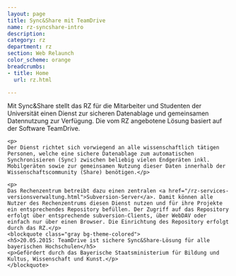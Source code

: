 ```yaml
---
layout: page
title: Sync&Share mit TeamDrive
name: rz-syncshare-intro
description: 
category: rz
department: rz
section: Web Relaunch
color_scheme: orange
breadcrumbs:
- title: Home
  url: rz.html

---
```

<div class="col-md-9">
	<p>Mit Sync&Share stellt das RZ für die Mitarbeiter und Studenten der Universität einen Dienst zur sicheren Datenablage und gemeinsamen Datennutzung zur Verfügung.
	Die vom RZ angebotene Lösung basiert auf der Software TeamDrive.</p>
		
	<p>
	Der Dienst richtet sich vorwiegend an alle wissenschaftlich tätigen Personen, welche eine sichere Datenablage zum automatischen Synchronisieren (Sync) zwischen beliebig vielen Endgeräten inkl. Mobilgeräten sowie zur gemeinsamen Nutzung dieser Daten innerhalb der Wissenschafts­community (Share) benötigen.</p>

	<p>
	Das Rechenzentrum betreibt dazu einen zentralen <a href="/rz-services-versionsverwaltung.html">Subversion-Server</a>. Damit können alle Nutzer des Rechen­zentrums diesen Dienst nutzen und für ihre Projekte ein entsprechendes Repository befüllen. Der Zugriff auf das Repository erfolgt über entsprechende subversion-Clients, über WebDAV oder einfach nur über einen Browser. Die Einrichtung des Repository erfolgt durch das RZ.</p>
	<blockquote class="gray bg-theme-colored">
	<h5>20.05.2015: TeamDrive ist sichere Sync&Share-Lösung für alle bayerischen Hochschulen</h5>
	<p>Gefördert durch das Bayerische Staatsministerium für Bildung und Kultus, Wissenschaft und Kunst.</p>
	</blockquote>
</div>